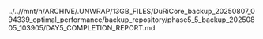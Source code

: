../..//mnt/h/ARCHIVE/.UNWRAP/13GB_FILES/DuRiCore_backup_20250807_094339_optimal_performance/backup_repository/phase5_5_backup_20250805_103905/DAY5_COMPLETION_REPORT.md